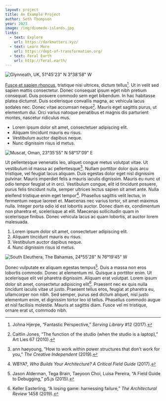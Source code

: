 ```yaml
---
layout: project
title: An Example Project
author: Seth Thompson
year: 2023
image: /img/diomede-islands.jpg
links:
  - text: Explore
    url: https://darkmatters.xyz/
  - text: Learn More
    url: https://dept-of-transformation.org/
  - text: Feral Earth
    url: http://feral.earth/
---
```


![Glynneath, UK, 51°45'23" N 3°38'58" W](/img/glynneath-united-kingdom.jpg)

[Fusce et sapien rhoncus](https://en.wikipedia.org/wiki/Land_art), tristique nisi ultrices, dictum tellus[^1]. Ut in velit sed sapien mattis consectetur. Donec consequat ipsum eget nibh pretium consequat. Duis posuere commodo sem eget bibendum. In hac habitasse platea dictumst. Duis scelerisque convallis magna, ac vehicula lacus sodales nec. Donec vitae accumsan neque[^2]. Mauris eget sagittis purus, ut elementum dui. Orci varius natoque penatibus et magnis dis parturient montes, nascetur ridiculus mus.

- Lorem ipsum dolor sit amet, consectetuer adipiscing elit.
- Aliquam tincidunt mauris eu risus.
- Vestibulum auctor dapibus neque.
- Nunc dignissim risus id metus.

![Muscat, Oman, 23°35'55" N 58°17'09" E](/img/muscat-oman.jpg)

Ut pellentesque venenatis leo, aliquet congue metus volutpat vitae. Ut vestibulum id massa ac pellentesque[^3]. Nullam porttitor dolor quis arcu tristique, vel feugiat lacus aliquam. Duis egestas dolor eget nisl dignissim pulvinar. Mauris imperdiet felis a mauris iaculis dignissim. Mauris eu nunc ut odio tempor feugiat ut in orci. Vestibulum congue, elit id tincidunt posuere, purus felis tincidunt nulla, semper ultrices lectus sapien sit amet ante. Nulla eleifend tristique enim eget tempor[^4]. Phasellus sagittis velit lectus, in fermentum neque laoreet et. Maecenas nec varius tortor, sit amet maximus nulla. Integer porta odio id est lobortis auctor. Donec diam ex, condimentum non pharetra et, scelerisque at elit. Maecenas sollicitudin quam in scelerisque finibus. Donec vehicula lacus ac quam lobortis, at auctor lorem malesuada.

1. Lorem ipsum dolor sit amet, consectetuer adipiscing elit.
2. Aliquam tincidunt mauris eu risus.
3. Vestibulum auctor dapibus neque.
4. Nunc dignissim risus id metus.

![South Eleuthera, The Bahamas, 24°55'28" N 76°19'45" W](/img/south-eleuthera-the-bahamas.jpg)

Donec vulputate ex aliquam egestas tempus[^5]. Duis a massa non eros lobortis commodo. Donec at elementum mi. Quisque a porttitor enim. Ut scelerisque elit vel pharetra dignissim. Aliquam erat volutpat. Lorem ipsum dolor sit amet, consectetur adipiscing elit[^6]. Praesent nec ex quis nulla tincidunt iaculis vitae ut justo. Praesent tellus eros, feugiat at pharetra eu, ullamcorper non nibh. Sed semper, purus sed dictum aliquet, nisl justo elementum enim, et dignissim tortor leo id tellus. Phasellus commodo augue et nisl facilisis molestie. Mauris at sagittis diam. Fusce vel mi tristique, ornare erat ut, commodo nibh.

[^1]: Johna Hjerpe, “Fantastic Perspective,” _Serving Library_ #12 (2017).
[^2]: Caitlin Jones, “The function of the studio (when the studio is a laptop),” Art Lies 67 (2010).
[^3]: ann haeyoung, “How to work within power structures that don't work for you,” _The Creative Independent_ (2019).
[^4]: WBYA?, _Who Builds Your Architecture? A Critical Field Guide_ (2017).
[^5]: Jason Alderman, Tega Brain, Taeyoon Choi, Luisa Pereira, “A Field Guide to Debugging,” p5.js (2015).
[^6]: Keller Easterling, “A losing game: harnessing failure,” _The Architectural Review_ 1458 (2019).
